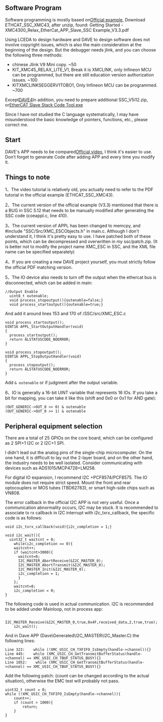 ## Software Program

Software programming is mostly based on[Official example](https://www.infineon.com/cms/en/product/promopages/aim-mc/dave_downloads.html), Download ETHCAT_SSC_XMC43, after unzip, found: Getting Started - XMC4300_Relax_EtherCat_APP_Slave_SSC Example_V3.3.pdf

Using LCEDA to design hardware and DAVE to design software does not involve copyright issues, which is also the main consideration at the beginning of the design. But the debugger needs jlink, and you can choose the following three methods:

- chinese Jlink V9 Mini copy. ~50
- KIT_XMC45_RELAX_LITE_V1, Break it is XMCLINK, only Infineon MCU can be programmed, but there are still education version authorization issues. ~100
- KITXMCLINKSEGGERV1TOBO1, Only Infineon MCU can be programmed. ~700

Except[DAVE4](https://infineoncommunity.com/dave-download_ID645)In addition, you need to prepare additional SSC_V5i12.zip, or[EtherCAT Slave Stack Code Tool.exe](https://github.com/feecat/XMC4300_EtherCAT_CoreBoard/blob/master/DOC/EtherCAT%20Slave%20Stack%20Code%20Tool.exe)

Since I have not studied the C language systematically, I may have misunderstood the basic knowledge of pointers, functions, etc., please correct me.

## Start

DAVE's APP needs to be compared[Official video](https://www.youtube.com/watch?v=zBh1E93ktUo), I think it's easier to use. Don’t forget to generate Code after adding APP and every time you modify it.

## Things to note

1、The video tutorial is relatively old, you actually need to refer to the PDF tutorial in the official example (ETHCAT_SSC_XMC43).

2、The current version of the official example (V3.3) mentioned that there is a BUG in SSC 5.12 that needs to be manually modified after generating the SSC code (coeappl.c, line 410).

3、The current version of APPL has been changed to memcpy, and #include "SSC/Src/XMC_ESCObjects.h" in main.c. Although I don't understand it, I think it's pretty easy to use. I have patched both of these points, which can be decompressed and overwritten in my ssc/patch.zip. (It is better not to modify the project name XMC_ESC in SSC, and the XML file name can be specified separately)

4、If you are creating a new DAVE project yourself, you must strictly follow the official PDF matching version.

5、The IO device also needs to turn off the output when the ethercat bus is disconnected, which can be added in main:
```
//Output Enable
  uint8_t outenable;
  void process_stopoutput(){outenable=false;}
  void process_startoutput(){outenable=true;}
```
And add it around lines 153 and 170 of /SSC/src/XMC_ESC.c
```
void process_startoutput();
UINT16 APPL_StartOutputHandler(void)
{
  process_startoutput();
  return ALSTATUSCODE_NOERROR;
}

void process_stopoutput();
UINT16 APPL_StopOutputHandler(void)
{
  process_stopoutput();
  return ALSTATUSCODE_NOERROR;
}
```

Add `& outenable` or if judgment after the output variable.

6、IO is generally a 16-bit UINT variable that represents 16 IOs. If you take a bit for mapping, you can take it like this (shift and 0x0 or 0x1 for AND gate):

```
(OUT_GENERIC->OUT_0 >> 0) & outenable
(OUT_GENERIC->OUT_0 >> 1) & outenable
```



## Peripheral equipment selection

There are a total of 25 GPIOs on the core board, which can be configured as 2 SPI+1 I2C or 2 I2C+1 SPI.

I didn't lead out the analog pins of the single-chip microcomputer. On the one hand, it is difficult to lay out the 2-layer board, and on the other hand, the industry needs to be well isolated. Consider communicating with devices such as ADS1015/MCP4728+LM258.

For digital IO expansion, I recommend I2C +PCF8574/PCF8575. The IO module does not require strict speed. Mount the front and rear optocouplers or MOS tubes (TBD62783), or smart high-side chips such as VN808.

The error callback in the official I2C APP is not very useful. Once a communication abnormality occurs, I2C may be stuck. It is recommended to associate tx rx callback in I2C interrupt with i2c_txrx_callback, the specific code is as follows:

```
void i2c_txrx_callback(void){i2c_completion = 1;}

void i2c_wait(){
  uint32_t waitcnt = 0;
    while(i2c_completion == 0){
    waitcnt++;
    if (waitcnt>3000){
      waitcnt=0;
      I2C_MASTER_AbortReceive(&I2C_MASTER_0);
      I2C_MASTER_AbortTransmit(&I2C_MASTER_0);
      I2C_MASTER_Init(&I2C_MASTER_0);
      i2c_completion = 1;
      }
    };
    waitcnt=0;
    i2c_completion = 0;
}
```

The following code is used in actual communication. I2C is recommended to be added under Mainloop, not in process app:

```
    I2C_MASTER_Receive(&I2C_MASTER_0,true,0x4F,received_data,2,true,true);
    i2c_wait();
```
And in Dave APP (Dave\Generated\I2C_MASTER\I2C_Master.C) the following lines:

```
Line 323:    while (!XMC_USIC_CH_TXFIFO_IsEmpty(handle->channel)){}
Line 445:    while (XMC_USIC_CH_GetTransmitBufferStatus(handle->channel) == XMC_USIC_CH_TBUF_STATUS_BUSY){}
Line 1052:    while (XMC_USIC_CH_GetTransmitBufferStatus(handle->channel) == XMC_USIC_CH_TBUF_STATUS_BUSY){}
```

Add the following patch: (count can be changed according to the actual situation), otherwise the EMC test will probably not pass.

```
uint32_t count = 0;
while (!XMC_USIC_CH_TXFIFO_IsEmpty(handle->channel)){
	count++;
	if (count > 1000){
		return;
	}
}
```
